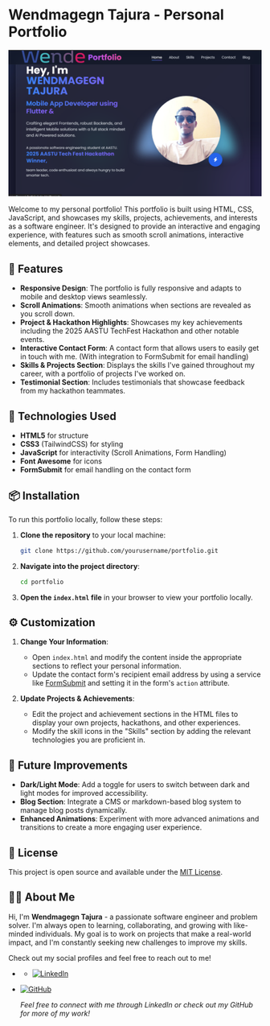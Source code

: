 # Wendmagegn Tajura - Personal Portfolio

![Portfolio Screenshot](image/portfolio-screenshot.png)


Welcome to my personal portfolio! This portfolio is built using HTML, CSS, JavaScript, and showcases my skills, projects, achievements, and interests as a software engineer. It's designed to provide an interactive and engaging experience, with features such as smooth scroll animations, interactive elements, and detailed project showcases.

## 🚀 Features

- **Responsive Design**: The portfolio is fully responsive and adapts to mobile and desktop views seamlessly.
- **Scroll Animations**: Smooth animations when sections are revealed as you scroll down.
- **Project & Hackathon Highlights**: Showcases my key achievements including the 2025 AASTU TechFest Hackathon and other notable events.
- **Interactive Contact Form**: A contact form that allows users to easily get in touch with me. (With integration to FormSubmit for email handling)
- **Skills & Projects Section**: Displays the skills I've gained throughout my career, with a portfolio of projects I've worked on.
- **Testimonial Section**: Includes testimonials that showcase feedback from my hackathon teammates.

## 🔧 Technologies Used

- **HTML5** for structure
- **CSS3** (TailwindCSS) for styling
- **JavaScript** for interactivity (Scroll Animations, Form Handling)
- **Font Awesome** for icons
- **FormSubmit** for email handling on the contact form

## 📦 Installation

To run this portfolio locally, follow these steps:

1. **Clone the repository** to your local machine:
    ```bash
    git clone https://github.com/yourusername/portfolio.git
    ```

2. **Navigate into the project directory**:
    ```bash
    cd portfolio
    ```

3. **Open the `index.html` file** in your browser to view your portfolio locally.

## ⚙️ Customization

1. **Change Your Information**:
    - Open `index.html` and modify the content inside the appropriate sections to reflect your personal information.
    - Update the contact form's recipient email address by using a service like [FormSubmit](https://formsubmit.co) and setting it in the form's `action` attribute.

2. **Update Projects & Achievements**:
    - Edit the project and achievement sections in the HTML files to display your own projects, hackathons, and other experiences.
    - Modify the skill icons in the "Skills" section by adding the relevant technologies you are proficient in.

## 🌱 Future Improvements

- **Dark/Light Mode**: Add a toggle for users to switch between dark and light modes for improved accessibility.
- **Blog Section**: Integrate a CMS or markdown-based blog system to manage blog posts dynamically.
- **Enhanced Animations**: Experiment with more advanced animations and transitions to create a more engaging user experience.

## 📝 License

This project is open source and available under the [MIT License](LICENSE).

## 🙋‍♂️ About Me

Hi, I'm **Wendmagegn Tajura** - a passionate software engineer and problem solver. I'm always open to learning, collaborating, and growing with like-minded individuals. My goal is to work on projects that make a real-world impact, and I'm constantly seeking new challenges to improve my skills.

Check out my social profiles and feel free to reach out to me!


- - [![LinkedIn](https://upload.wikimedia.org/wikipedia/commons/0/01/LinkedIn_Logo_2023.png)]([https://www.linkedin.com/in/your-linkedin-profile](https://www.linkedin.com/in/wendmagegn-tajura))
- [![GitHub](https://upload.wikimedia.org/wikipedia/commons/9/91/Octicons-mark-github.svg)]([https://github.com/your-github-username](https://github.com/wende12github))

  *Feel free to connect with me through LinkedIn or check out my GitHub for more of my work!*

